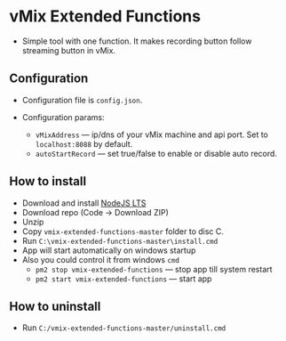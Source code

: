# vMix Extended Functions

* Simple tool with one function. It makes recording button follow streaming button in vMix. 

## Configuration

* Configuration file is `config.json`.
* Configuration params:

    * `vMixAddress` — ip/dns of your vMix machine and api port. Set to `localhost:8088` by default.   
    * `autoStartRecord` — set true/false to enable or disable auto record.

## How to install

* Download and install [NodeJS LTS](https://nodejs.org/en/)
* Download repo (Code -> Download ZIP)
* Unzip
* Copy `vmix-extended-functions-master` folder to disc C.
* Run `C:\vmix-extended-functions-master\install.cmd`
* App will start automatically on windows startup
* Also you could control it from windows `cmd`
    * `pm2 stop vmix-extended-functions` — stop app till system restart
    * `pm2 start vmix-extended-functions` — start app

## How to uninstall

* Run `C:/vmix-extended-functions-master/uninstall.cmd`
